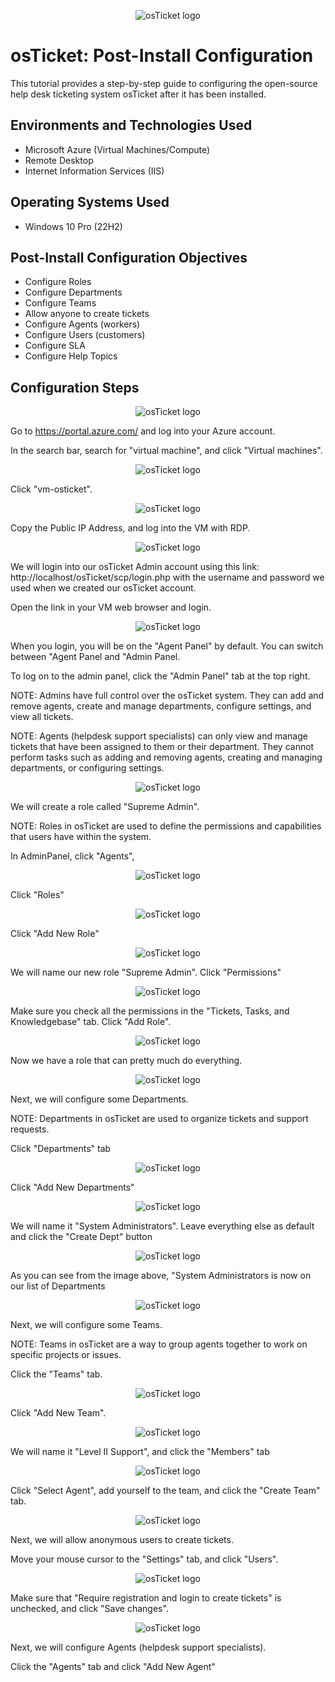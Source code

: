 <p align="center">
<img src="https://i.imgur.com/TDCIttW.png" alt="osTicket logo"/>
</p>

<h1>osTicket: Post-Install Configuration</h1>
This tutorial provides a step-by-step guide to configuring the open-source help desk ticketing system osTicket after it has been installed.

<h2>Environments and Technologies Used</h2>

- Microsoft Azure (Virtual Machines/Compute)
- Remote Desktop
- Internet Information Services (IIS)

<h2>Operating Systems Used </h2>

- Windows 10 Pro (22H2)

<h2>Post-Install Configuration Objectives</h2>

- Configure Roles
- Configure Departments
- Configure Teams
- Allow anyone to create tickets
- Configure Agents (workers)
- Configure Users (customers)
- Configure SLA
- Configure Help Topics

<h2>Configuration Steps</h2>

<p align="center">
<img src="https://i.imgur.com/0VwAM3l.png" alt="osTicket logo"/>
</p>

Go to https://portal.azure.com/ and log into your Azure account.

In the search bar, search for "virtual machine", and click "Virtual machines".

<p align="center">
<img src="https://i.imgur.com/MgpOP7b.png" alt="osTicket logo"/>
</p>

Click "vm-osticket".

<p align="center">
<img src="https://i.imgur.com/giJvEbA.png" alt="osTicket logo"/>
</p>

Copy the Public IP Address, and log into the VM with RDP.

<p align="center">
<img src="https://i.imgur.com/BHgMN7M.png" alt="osTicket logo"/>
</p>

We will login into our osTicket Admin account using this link: http://localhost/osTicket/scp/login.php with the username and password we used when we created our osTicket account.

Open the link in your VM web browser and login.

<p align="center">
<img src="https://i.imgur.com/1YFaZQD.png" alt="osTicket logo"/>
</p>

When you login, you will be on the "Agent Panel" by default. You can switch between "Agent Panel and "Admin Panel.

To log on to the admin panel, click the "Admin Panel" tab at the top right.

NOTE: Admins have full control over the osTicket system. They can add and remove agents, create and manage departments, configure settings, and view all tickets.

NOTE: Agents (helpdesk support specialists) can only view and manage tickets that have been assigned to them or their department. They cannot perform tasks such as adding and removing agents, creating and managing departments, or configuring settings.

<p align="center">
<img src="https://i.imgur.com/VVyoOjL.png" alt="osTicket logo"/>
</p>

We will create a role called "Supreme Admin".

NOTE: Roles in osTicket are used to define the permissions and capabilities that users have within the system.

In AdminPanel, click "Agents", 

<p align="center">
<img src="https://i.imgur.com/7fEJhIl.png" alt="osTicket logo"/>
</p>

Click "Roles"

<p align="center">
<img src="https://i.imgur.com/oNIaMcE.png" alt="osTicket logo"/>
</p>

Click "Add New Role"

<p align="center">
<img src="https://i.imgur.com/XkdMusC.png" alt="osTicket logo"/>
</p>

We will name our new role "Supreme Admin". Click "Permissions"

<p align="center">
<img src="https://i.imgur.com/KlueCg6.png" alt="osTicket logo"/>
</p>

Make sure you check all the permissions in the "Tickets, Tasks, and Knowledgebase" tab. Click "Add Role".

<p align="center">
<img src="https://i.imgur.com/jYyoRZe.png" alt="osTicket logo"/>
</p>

Now we have a role that can pretty much do everything.

<p align="center">
<img src="https://i.imgur.com/Hg2yYvw.png" alt="osTicket logo"/>
</p>

Next, we will configure some Departments.

NOTE: Departments in osTicket are used to organize tickets and support requests.

Click "Departments" tab

<p align="center">
<img src="https://i.imgur.com/PlQe24Z.png" alt="osTicket logo"/>
</p>

Click "Add New Departments"

<p align="center">
<img src="https://i.imgur.com/rYjf3i1.png" alt="osTicket logo"/>
</p>

We will name it "System Administrators". Leave everything else as default and click the "Create Dept" button

<p align="center">
<img src="https://i.imgur.com/l77adSR.png" alt="osTicket logo"/>
</p>

As you can see from the image above, "System Administrators is now on our list of Departments

<p align="center">
<img src="https://i.imgur.com/iSuJ6lh.png" alt="osTicket logo"/>
</p>

Next, we will configure some Teams.

NOTE: Teams in osTicket are a way to group agents together to work on specific projects or issues. 

Click the "Teams" tab. 

<p align="center">
<img src="https://i.imgur.com/cMStehW.png" alt="osTicket logo"/>
</p>

Click "Add New Team".

<p align="center">
<img src="https://i.imgur.com/D9Co89M.png" alt="osTicket logo"/>
</p>

We will name it "Level II Support", and click the "Members" tab

<p align="center">
<img src="https://i.imgur.com/DOd9bu7.png" alt="osTicket logo"/>
</p>

Click "Select Agent", add yourself to the team, and click the "Create Team" tab.

<p align="center">
<img src="https://i.imgur.com/E2S5lFY.png" alt="osTicket logo"/>
</p>

Next, we will allow anonymous users to create tickets.

Move your mouse cursor to the "Settings" tab, and click "Users".

<p align="center">
<img src="https://i.imgur.com/8TgdqRq.png" alt="osTicket logo"/>
</p>

Make sure that "Require registration and login to create tickets" is unchecked, and click "Save changes".

<p align="center">
<img src="https://i.imgur.com/QZrHvDS.png" alt="osTicket logo"/>
</p>

Next, we will configure Agents (helpdesk support specialists).

Click the "Agents" tab and click "Add New Agent"
















